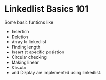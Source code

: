 # Linkedlist Basics 101

Some basic funtions like 
* Insertion
* Deletion
* Array to linkedlist
* Finding length
* Insert at specific posistion
* Circular checking
* Making linear
* Circular
* and Display are implemented using linkedlist.
